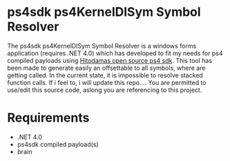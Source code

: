 # ps4sdk ps4KernelDlSym Symbol Resolver

The ps4sdk ps4KernelDlSym Symbol Resolver is a windows forms application (requires .NET 4.0) which has developed to fit my needs for ps4 compiled payloads using [Hitodamas open source ps4 sdk](https://github.com/seb5594/ps4sdk).
This tool has been made to generate easily an offsettable to all symbols, where are getting called. In the current state, it is impossible to resolve stacked function calls. If i feel to, i will update this repo....
You are permitted to use/edit this source code, aslong you are referencing to this project.

# Requirements
- .NET 4.0
- ps4sdk compiled payload(s)
- brain
